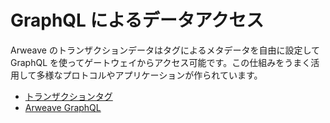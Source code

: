 # GraphQL によるデータアクセス

Arweave のトランザクションデータはタグによるメタデータを自由に設定して GraphQL を使ってゲートウェイからアクセス可能です。この仕組みをうまく活用して多様なプロトコルやアプリケーションが作られています。

- [トランザクションタグ](https://cookbook.arweave.dev/concepts/tags.html)
- [Arweave GraphQL](https://gql-guide.vercel.app/)